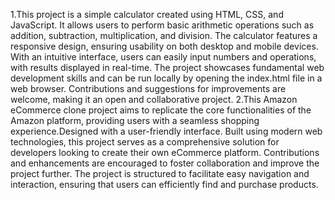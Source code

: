 1.This project is a simple calculator created using HTML, CSS, and JavaScript. It allows users to perform basic arithmetic operations such as addition, subtraction, multiplication, and division. The calculator features a responsive design, ensuring usability on both desktop and mobile devices. With an intuitive interface, users can easily input numbers and operations, with results displayed in real-time. The project showcases fundamental web development skills and can be run locally by opening the index.html file in a web browser. Contributions and suggestions for improvements are welcome, making it an open and collaborative project.
2.This Amazon eCommerce clone project aims to replicate the core functionalities of the Amazon platform, providing users with a seamless shopping experience.Designed with a user-friendly interface. Built using modern web technologies, this project serves as a comprehensive solution for developers looking to create their own eCommerce platform. Contributions and enhancements are encouraged to foster collaboration and improve the project further. The project is structured to facilitate easy navigation and interaction, ensuring that users can efficiently find and purchase products.
